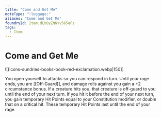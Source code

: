 ```yaml
---
title: "Come and Get Me"
noteType: ":luggage:"
aliases: "Come and Get Me"
foundryId: Item.dLbOyZNNYv565eFz
tags:
  - Item
---
```


# Come and Get Me
![[icons-sundries-books-book-red-exclamation.webp|150]]

You open yourself to attacks so you can respond in turn. Until your rage ends, you are [[Off-Guard]], and damage rolls against you gain a +2 circumstance bonus. If a creature hits you, that creature is off-guard to you until the end of your next turn. If you hit it before the end of your next turn, you gain temporary Hit Points equal to your Constitution modifier, or double that on a critical hit. These temporary Hit Points last until the end of your rage.
